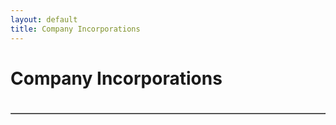 ```yaml
---
layout: default
title: Company Incorporations
---
```


# Company Incorporations

<!-- Filter buttons will appear here -->
<div id="filter-buttons" style="margin-bottom:20px; display: flex; flex-wrap: wrap; gap: 8px;"></div>

<table id="fund-table" border="1" style="width:100%;border-collapse:collapse;">
  <thead></thead>
  <tbody></tbody>
</table>

<script src="https://cdn.jsdelivr.net/npm/papaparse@5.4.1/papaparse.min.js"></script>
<script>
// Which column to use for filtering (e.g., "Source", "Status", "SIC Codes", etc.)
const filterColumn = "Source"; // Change to your keyword column if needed

let allData = [];
let uniqueKeywords = [];

// Fetch and process the CSV file
fetch('/assets/data/master_companies.csv')
  .then(response => response.text())
  .then(csv => {
    Papa.parse(csv, {
      header: true,
      skipEmptyLines: true,
      complete: function(results) {
        allData = results.data.filter(row => Object.values(row).some(v => v && v.trim()));
        uniqueKeywords = Array.from(new Set(allData.map(row => row[filterColumn]).filter(Boolean))).sort();
        renderButtons();
        renderTable(allData);
      }
    });
  });

// Render filter buttons across the top ("All" at far left)
function renderButtons() {
  const container = document.getElementById('filter-buttons');
  container.innerHTML = '';

  // "All" button (default)
  let allBtn = document.createElement('button');
  allBtn.textContent = 'All';
  allBtn.onclick = () => {
    setActiveButton(allBtn);
    renderTable(allData);
  };
  allBtn.className = "active-filter-btn";
  container.appendChild(allBtn);

  // Keyword buttons
  uniqueKeywords.forEach(keyword => {
    let btn = document.createElement('button');
    btn.textContent = keyword;
    btn.onclick = () => {
      setActiveButton(btn);
      renderTable(allData.filter(row => row[filterColumn] === keyword));
    };
    container.appendChild(btn);
  });
}

// Highlight the active filter button
function setActiveButton(activeBtn) {
  const buttons = document.getElementById('filter-buttons').querySelectorAll('button');
  buttons.forEach(btn => btn.classList.remove('active-filter-btn'));
  activeBtn.classList.add('active-filter-btn');
}

// Render table data
function renderTable(data) {
  const columns = Object.keys(data[0] || {});
  const thead = document.querySelector('#fund-table thead');
  const tbody = document.querySelector('#fund-table tbody');
  thead.innerHTML = '<tr>' + columns.map(c => `<th>${c}</th>`).join('') + '</tr>';
  tbody.innerHTML = data.map(row =>
    '<tr>' + columns.map(c => `<td>${row[c]||""}</td>`).join('') + '</tr>'
  ).join('');
}

// Add simple styling for the active button (Cayman uses green for accents)
const style = document.createElement('style');
style.innerHTML = `
  #filter-buttons button {
    background: #f5f5f5;
    border: 1px solid #cccccc;
    border-radius: 4px;
    padding: 6px 14px;
    cursor: pointer;
    font-size: 1rem;
    transition: background 0.2s;
  }
  #filter-buttons button:hover, #filter-buttons .active-filter-btn {
    background: #1abc9c;
    color: #fff;
    border-color: #1abc9c;
  }
  #fund-table th, #fund-table td {
    padding: 6px 10px;
    border: 1px solid #d1d5da;
    text-align: left;
  }
  #fund-table th {
    background: #eaecef;
  }
`;
document.head.appendChild(style);
</script>
